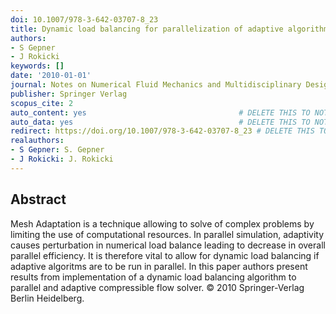 ```yaml
---
doi: 10.1007/978-3-642-03707-8_23
title: Dynamic load balancing for parallelization of adaptive algorithms
authors:
- S Gepner
- J Rokicki
keywords: []
date: '2010-01-01'
journal: Notes on Numerical Fluid Mechanics and Multidisciplinary Design
publisher: Springer Verlag
scopus_cite: 2
auto_content: yes                                  # DELETE THIS TO NOT AUTO GENERATE CONTENT
auto_data: yes                                     # DELETE THIS TO NOT AUTO GENERATE METADATA
redirect: https://doi.org/10.1007/978-3-642-03707-8_23 # DELETE THIS TO NOT REDIRECT
realauthors:
- S Gepner: S. Gepner
- J Rokicki: J. Rokicki
---
```



## Abstract
Mesh Adaptation is a technique allowing to solve of complex problems by limiting the use of computational resources. In parallel simulation, adaptivity causes perturbation in numerical load balance leading to decrease in overall parallel efficiency. It is therefore vital to allow for dynamic load balancing if adaptive algoritms are to be run in parallel. In this paper authors present results from implementation of a dynamic load balancing algorithm to parallel and adaptive compressible flow solver. © 2010 Springer-Verlag Berlin Heidelberg.
